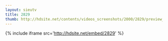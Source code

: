 ```yaml
---
layout: sieutv
title: 2829
thumb: http://hdsite.net/contents/videos_screenshots/2000/2829/preview_360p.mp4.jpg
---
```

{% include iframe src='http://hdsite.net/embed/2829' %}
 
